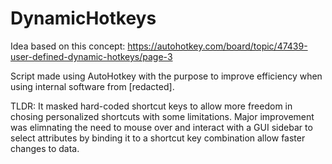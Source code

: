 # DynamicHotkeys

Idea based on this concept: https://autohotkey.com/board/topic/47439-user-defined-dynamic-hotkeys/page-3

Script made using AutoHotkey with the purpose to improve efficiency when using internal software from [redacted]. 

TLDR: It masked hard-coded shortcut keys to allow more freedom in chosing personalized shortcuts with some limitations. Major improvement was elimnating the need to mouse over and interact with a GUI sidebar to select attributes by binding it to a shortcut key combination allow faster changes to data.
